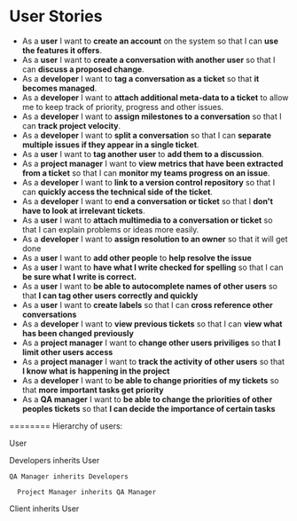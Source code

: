 User Stories
=========

* As a **user** I want to **create an account** on the system so that I can **use the features it offers**.
* As a **user** I want to **create a conversation with another user** so that I can **discuss a proposed change**.
* As a **developer** I want to **tag a conversation as a ticket** so that **it becomes managed**.
* As a **developer** I want to **attach additional meta-data to a ticket** to allow me to keep track of priority, progress and other issues.
* As a **developer** I want to **assign milestones to a conversation** so that I can **track project velocity**.
* As a **developer** I want to **split a conversation** so that I can **separate multiple issues if they appear in a single ticket**.
* As a **user** I want to **tag another user** to **add them to a discussion**.
* As a **project manager** I want to **view metrics that have been extracted from a ticket** so that I can **monitor my teams progress on an issue**.
* As a **developer** I want to **link to a version control repository** so that I can **quickly access the technical side of the ticket**.
* As a **developer** I want to **end a conversation or ticket** so that I **don't have to look at irrelevant tickets**.
* As a **user** I want to **attach multimedia to a conversation or ticket** so that I can explain problems or ideas more easily.
* As a **developer** I want to **assign resolution to an owner** so that it will get done
* As a **user** I want to **add other people** to **help resolve the issue**
* As a **user** I want to **have what I write checked for spelling** so that I can **be sure what I write is correct.**
* As a **user** I want to **be able to autocomplete names of other users** so that **I can tag other users correctly and quickly**
* As a **user** I want to **create labels** so that I can **cross reference other conversations**
* As a **developer** I want to **view previous tickets** so that I can **view what has been changed previously**
* As a **project manager** I want to **change other users priviliges** so that **I limit other users access**
* As a **project manager** I want to **track the activity of other users** so that **I know what is happening in the project**
* As a **developer** I want to **be able to change priorities of my tickets** so that **more important tasks get priority**
* As a **QA manager** I want to **be able to change the priorities of other peoples tickets** so that **I can decide the importance of certain tasks**


========
Hierarchy of users:

User

  Developers inherits User
  
    QA Manager inherits Developers
    
      Project Manager inherits QA Manager 

  Client inherits User
